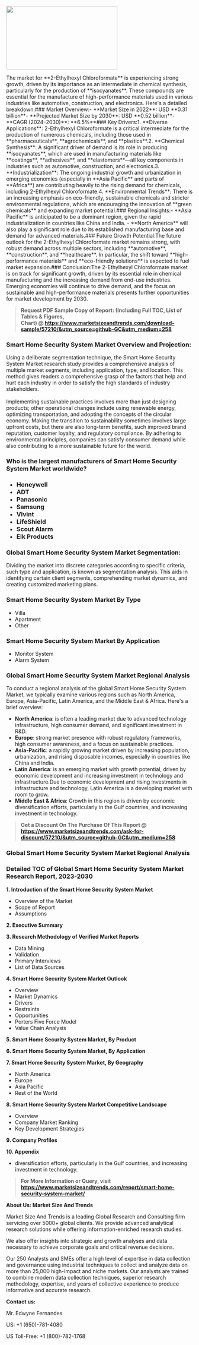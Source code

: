 <p><img class="alignnone size-medium wp-image-20088" src="https://ffe5etoiles.com/wp-content/uploads/2024/12/MST1-300x171.png" alt="" width="300" height="171" /></p>The market for **2-Ethylhexyl Chloroformate** is experiencing strong growth, driven by its importance as an intermediate in chemical synthesis, particularly for the production of **isocyanates**. These compounds are essential for the manufacture of high-performance materials used in various industries like automotive, construction, and electronics. Here's a detailed breakdown:### Market Overview:- **Market Size in 2022**: USD **0.31 billion**- **Projected Market Size by 2030**: USD **0.52 billion**- **CAGR (2024–2030)**: **6.5%**### Key Drivers:1. **Diverse Applications**: 2-Ethylhexyl Chloroformate is a critical intermediate for the production of numerous chemicals, including those used in **pharmaceuticals**, **agrochemicals**, and **plastics**.2. **Chemical Synthesis**: A significant driver of demand is its role in producing **isocyanates**, which are used in manufacturing materials like **coatings**, **adhesives**, and **elastomers**—all key components in industries such as automotive, construction, and electronics.3. **Industrialization**: The ongoing industrial growth and urbanization in emerging economies (especially in **Asia Pacific** and parts of **Africa**) are contributing heavily to the rising demand for chemicals, including 2-Ethylhexyl Chloroformate.4. **Environmental Trends**: There is an increasing emphasis on eco-friendly, sustainable chemicals and stricter environmental regulations, which are encouraging the innovation of **green chemicals** and expanding market potential.### Regional Insights:- **Asia Pacific** is anticipated to be a dominant region, given the rapid industrialization in countries like China and India. - **North America** will also play a significant role due to its established manufacturing base and demand for advanced materials.### Future Growth Potential:The future outlook for the 2-Ethylhexyl Chloroformate market remains strong, with robust demand across multiple sectors, including **automotive**, **construction**, and **healthcare**. In particular, the shift toward **high-performance materials** and **eco-friendly solutions** is expected to fuel market expansion.### Conclusion:The 2-Ethylhexyl Chloroformate market is on track for significant growth, driven by its essential role in chemical manufacturing and the increasing demand from end-use industries. Emerging economies will continue to drive demand, and the focus on sustainable and high-performance materials presents further opportunities for market development by 2030.</p><blockquote id="" class=""><strong>Request PDF Sample Copy of Report: (Including Full TOC, List of Tables &amp; Figures, Chart)&nbsp;@&nbsp;<strong><a href="https://www.marketsizeandtrends.com/download-sample/57210/&utm_source=github-GC&utm_medium=258" target="_blank">https://www.marketsizeandtrends.com/download-sample/57210/&utm_source=github-GC&utm_medium=258</a></strong></strong></blockquote><h3 id="" class="">Smart Home Security System Market&nbsp;Overview and Projection:</h3><p id="" class="">Using a deliberate segmentation technique, the Smart Home Security System Market research study provides a comprehensive analysis of multiple market segments, including application, type, and location. This method gives readers a comprehensive grasp of the factors that help and hurt each industry in order to satisfy the high standards of industry stakeholders. <br /> <br />Implementing sustainable practices involves more than just designing products; other operational changes include using renewable energy, optimizing transportation, and adopting the concepts of the circular economy. Making the transition to sustainability sometimes involves large upfront costs, but there are also long-term benefits, such improved brand reputation, customer loyalty, and regulatory compliance. By adhering to environmental principles, companies can satisfy consumer demand while also contributing to a more sustainable future for the world.</p><h3 id="" class="">Who is the largest manufacturers of&nbsp;Smart Home Security System Market worldwide?</h3><h3 class=""><p><ul><li>Honeywell </li><li> ADT </li><li> Panasonic </li><li> Samsung </li><li> Vivint </li><li> LifeShield </li><li> Scout Alarm </li><li> Elk Products</li></ul></p></h3><h3 id="" class="">Global&nbsp;Smart Home Security System Market Segmentation:</h3><p id="" class="">Dividing the market into discrete categories according to specific criteria, such type and application, is known as segmentation analysis. This aids in identifying certain client segments, comprehending market dynamics, and creating customized marketing plans.</p><h3 id="" class="">Smart Home Security System Market&nbsp;By Type</h3><p><p><ul><li>Villa </li><li> Apartment </li><li> Other</p></li></ul></p></p><h3 id="" class="">Smart Home Security System Market&nbsp;By Application</h3><p class=""><p><ul><li>Monitor System </li><li> Alarm System</li></ul></p></p><h3 id="" class="">Global Smart Home Security System Market Regional Analysis</h3><p id="" class="">To conduct a regional analysis of the global Smart Home Security System Market, we typically examine various regions such as North America, Europe, Asia-Pacific, Latin America, and the Middle East &amp; Africa. Here's a brief overview:</p><ul><li><strong>North America</strong>: is often a leading market due to advanced technology infrastructure, high consumer demand, and significant investment in R&amp;D.</li><li><strong>Europe</strong>: strong market presence with robust regulatory frameworks, high consumer awareness, and a focus on sustainable practices.</li><li><strong>Asia-Pacific</strong>: a rapidly growing market driven by increasing population, urbanization, and rising disposable incomes, especially in countries like China and India.</li><li><strong>Latin America</strong>: is an emerging market with growth potential, driven by economic development and increasing investment in technology and infrastructure.Due to economic development and rising investments in infrastructure and technology, Latin America is a developing market with room to grow.</li><li><strong>Middle East &amp; Africa</strong>: Growth in this region is driven by economic diversification efforts, particularly in the Gulf countries, and increasing investment in technology.</li></ul><blockquote id="" class=""><strong>Get a Discount On The Purchase Of This Report @ <strong><a href="https://www.marketsizeandtrends.com/ask-for-discount/57210/&utm_source=github-GC&utm_medium=258" target="_blank">https://www.marketsizeandtrends.com/ask-for-discount/57210/&utm_source=github-GC&utm_medium=258</a></strong></strong></blockquote><h3 id="" class="">Global Smart Home Security System Market Regional Analysis</h3><h3 id="" class="">Detailed TOC of Global Smart Home Security System Market Research Report, 2023-2030</h3><p id="" class=""><strong>1. Introduction of the Smart Home Security System Market</strong></p><ul><li>Overview of the Market</li><li>Scope of Report</li><li>Assumptions</li></ul><p id="" class=""><strong>2. Executive Summary</strong></p><p id="" class=""><strong>3. Research Methodology of Verified Market Reports</strong></p><ul><li>Data Mining</li><li>Validation</li><li>Primary Interviews</li><li>List of Data Sources</li></ul><p id="" class=""><strong>4. Smart Home Security System Market Outlook</strong></p><ul><li>Overview</li><li>Market Dynamics</li><li>Drivers</li><li>Restraints</li><li>Opportunities</li><li>Porters Five Force Model</li><li>Value Chain Analysis</li></ul><p id="" class=""><strong>5. Smart Home Security System Market, By Product</strong></p><p id="" class=""><strong>6. Smart Home Security System Market, By Application</strong></p><p id="" class=""><strong>7. Smart Home Security System Market, By Geography</strong></p><ul><li>North America</li><li>Europe</li><li>Asia Pacific</li><li>Rest of the World</li></ul><p id="" class=""><strong>8. Smart Home Security System Market Competitive Landscape</strong></p><ul><li>Overview</li><li>Company Market Ranking</li><li>Key Development Strategies</li></ul><p id="" class=""><strong>9. Company Profiles</strong></p><p id="" class=""><strong>10. Appendix</strong></p><ul><li>diversification efforts, particularly in the Gulf countries, and increasing investment in technology.</li></ul><blockquote id="" class=""><strong>For More Information or Query, visit <strong><strong><a href="https://www.marketsizeandtrends.com/report/smart-home-security-system-market/" target="_blank">https://www.marketsizeandtrends.com/report/smart-home-security-system-market/</a></strong></strong></strong></blockquote><p id="" class=""><strong>About Us: Market Size And Trends</strong></p><p id="" class="">Market Size And Trends is a leading Global Research and Consulting firm servicing over 5000+ global clients. We provide advanced analytical research solutions while offering information-enriched research studies.</p><p id="" class="">We also offer insights into strategic and growth analyses and data necessary to achieve corporate goals and critical revenue decisions.</p><p id="" class="">Our 250 Analysts and SMEs offer a high level of expertise in data collection and governance using industrial techniques to collect and analyze data on more than 25,000 high-impact and niche markets. Our analysts are trained to combine modern data collection techniques, superior research methodology, expertise, and years of collective experience to produce informative and accurate research.</p><p id="" class=""><strong>Contact us:</strong></p><p id="" class="">Mr. Edwyne Fernandes</p><p id="" class="">US: +1 (650)-781-4080</p><p id="" class="">US Toll-Free: +1 (800)-782-1768</p>
